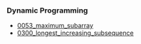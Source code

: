 ### Dynamic Programming
- [0053_maximum_subarray](../src/0053_maximum_subarray.cpp)
- [0300_longest_increasing_subsequence](../src/0300_longest_increasing_subsequence.cpp)
